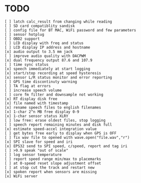 # TODO

    [ ] latch calc_result from changing while reading
    [ ] SD card compatiblity sandisk
    [ ] config file for BT MAC, WiFi password and few parameters
    [ ] sensor hotplug
    [ ] OBD2 support
    [ ] LCD display with freq and status
    [ ] LCD display IP address and hostname
    [x] audio output to 3.5 mm jack
    [ ] improve audio quality with DACPWM
    [x] dual frequency output 87.6 and 107.9
    [ ] time sync status
    [x] speech immediately at start logging
    [x] start/stop recording at speed hysteresis
    [x] sensor L/R status monitor and error reporting
    [ ] GPS time discontinuty warning
    [ ] TA flag at errors
    [ ] increase speech volume
    [ ] core fm filter and downsample not working
    [x] RT display disk free
    [x] file named with timestamp
    [x] rename speech files to english filenames
    [x] 1-char 2^n MB free display 0-9
    [x] 1-char sensor status XLRY
    [ ] low free: erase oldest files, stop logging
    [ ] speech report remaining minutes and disk full
    [x] estimate speed-accel integration value
    [ ] get bytes free early to display when GPS is OFF
    [ ] fix wav file to opened with wave.open("file.wav","r")
    [x] SPI slave for speed and iri
    [x] EPS32 send to SPI speed, c/speed, report and tag iri
    [ ] >9.9 speak "out of scale"
    [ ] log sensor temperature
    [ ] report speed range min/max to placemarks
    [ ] at 0-speed reset slope adjustment offset
    [ ] at stop cut the track and restart new
    [x] spoken report when sensors are missing
    [x] WiFi server
